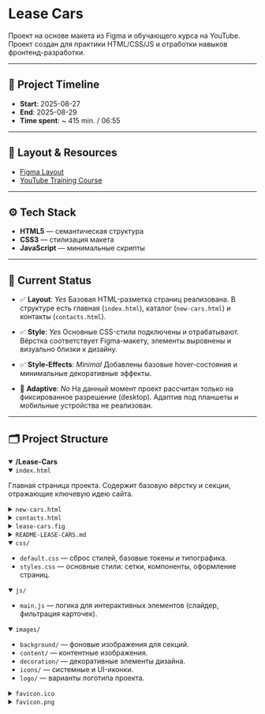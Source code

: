 # Lease Cars

Проект на основе макета из Figma и обучающего курса на YouTube.  
Проект создан для практики HTML/CSS/JS и отработки навыков фронтенд-разработки.

---

## 📅 Project Timeline
- **Start**: 2025-08-27  
- **End**: 2025-08-29  
- **Time spent**: ~ 415 min. / 06:55  

---

## 🎨 Layout & Resources
- [Figma Layout](https://www.figma.com/design/KCzJHnfBHf0LTilZl7adnx/lease-cars?m=auto&t=XUwJ8ruBnVSYDVy9-1)  
- [YouTube Training Course](https://youtu.be/AvMusILfIdQ?si=t5XoQHs-b--Ze0Yf)

---

## ⚙️ Tech Stack
- **HTML5** — семантическая структура
- **CSS3** — стилизация макета
- **JavaScript** — минимальные скрипты

---

## 📌 Current Status

- ✅ **Layout**: *Yes*
  Базовая HTML-разметка страниц реализована. В структуре есть главная (`index.html`), каталог (`new-cars.html`) и контакты (`contacts.html`).

- ✅ **Style**: *Yes*
  Основные CSS-стили подключены и отрабатывают. Вёрстка соответствует Figma-макету, элементы выровнены и визуально близки к дизайну.

- ✅ **Style-Effects**: *Minimal*
  Добавлены базовые hover-состояния и минимальные декоративные эффекты.

- 🚫 **Adaptive**: *No*
  На данный момент проект рассчитан только на фиксированное разрешение (desktop). Адаптив под планшеты и мобильные устройства не реализован.

---

## 🗂 Project Structure

<details open>
  <summary><strong>/Lease-Cars</strong></summary>

  <details open>
    <summary><code>index.html</code></summary>
    <p>Главная страница проекта. Содержит базовую вёрстку и секции, отражающие ключевую идею сайта.</p>
  </details>

  <details>
    <summary><code>new-cars.html</code></summary>
    <p>Страница с каталогом новых автомобилей. Реализован список карточек и минимальная фильтрация.</p>
  </details>

  <details>
    <summary><code>contacts.html</code></summary>
    <p>Контактная страница с формой обратной связи.</p>
  </details>

  <details>
    <summary><code>lease-cars.fig</code></summary>
    <p>Исходный макет Figma, используется как референс для вёрстки.</p>
  </details>

  <details>
    <summary><code>README-LEASE-CARS.md</code></summary>
    <p>Отдельный файл README: структура, тайминг, прогресс и заметки по разработке.</p>
  </details>

  <details open>
    <summary><code>css/</code></summary>
    <ul>
      <li><code>default.css</code> — сброс стилей, базовые токены и типографика.</li>
      <li><code>styles.css</code> — основные стили: сетки, компоненты, оформление страниц.</li>
    </ul>
  </details>

  <details open>
    <summary><code>js/</code></summary>
    <ul>
      <li><code>main.js</code> — логика для интерактивных элементов (слайдер, фильтрация карточек).</li>
    </ul>
  </details>

  <details open>
    <summary><code>images/</code></summary>
    <ul>
      <li><code>background/</code> — фоновые изображения для секций.</li>
      <li><code>content/</code> — контентные изображения.</li>
      <li><code>decoration/</code> — декоративные элементы дизайна.</li>
      <li><code>icons/</code> — системные и UI-иконки.</li>
      <li><code>logo/</code> — варианты логотипа проекта.</li>
    </ul>
  </details>

  <details>
    <summary><code>favicon.ico</code></summary>
    <p>Иконка для браузера в формате <code>.ico</code>.</p>
  </details>

  <details>
    <summary><code>favicon.png</code></summary>
    <p>Альтернативная иконка в формате <code>.png</code>.</p>
  </details>

</details>
